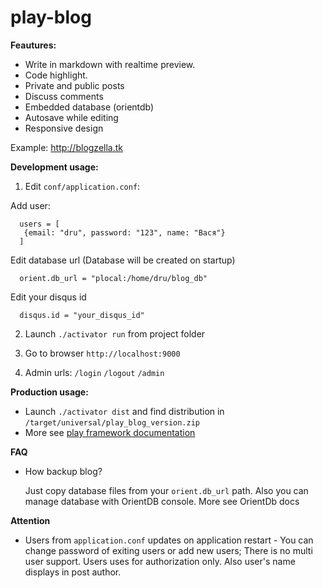 # play-blog  



**Feautures:**
* Write in markdown with realtime preview.
* Code highlight.
* Private and public posts
* Discuss comments 
* Embedded database (orientdb)
* Autosave while editing
* Responsive design

Example: http://blogzella.tk

**Development usage:**  
 
 1. Edit `conf/application.conf`:  
 
 Add user:
 
      users = [
       {email: "dru", password: "123", name: "Вася"}
      ]
 
 Edit database url (Database will be created on startup)
 
      orient.db_url = "plocal:/home/dru/blog_db"

 Edit your disqus id 
 
      disqus.id = "your_disqus_id"
 

 2. Launch `./activator run` from project folder
 
 
 3. Go to browser `http://localhost:9000` 
 
 3. Admin urls: `/login` `/logout` `/admin`
 
**Production usage:**   

* Launch `./activator dist` and find distribution in `/target/universal/play_blog_version.zip`
* More see [play framework documentation](https://www.playframework.com/documentation/2.4.x/Home)

**FAQ**  

* How backup blog?

     Just copy database files from your `orient.db_url` path. Also you can manage database with OrientDB console. More see OrientDb docs

**Attention** 
* Users from `application.conf` updates on application restart - You can change password of exiting users or add new users; There is no multi user support. Users uses for authorization only. Also user's name displays in post author.
